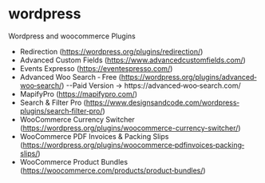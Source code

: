 # wordpress


Wordpress and woocommerce Plugins 

- Redirection (https://wordpress.org/plugins/redirection/)
- Advanced Custom Fields (https://www.advancedcustomfields.com/)
- Events Expresso (https://eventespresso.com/)
- Advanced Woo Search ‐ Free (https://wordpress.org/plugins/advanced‐woo‐search/) 
--Paid Version → https://advanced‐woo‐search.com/ 
- MapifyPro (https://mapifypro.com/) 
- Search & Filter Pro (https://www.designsandcode.com/wordpress‐plugins/search‐filter‐pro/) 
- WooCommerce Currency Switcher (https://wordpress.org/plugins/woocommerce-currency-switcher/)
- WooCommerce PDF Invoices & Packing Slips (https://wordpress.org/plugins/woocommerce‐pdfinvoices‐packing‐slips/) 
- WooCommerce Product Bundles (https://woocommerce.com/products/product‐bundles/)
